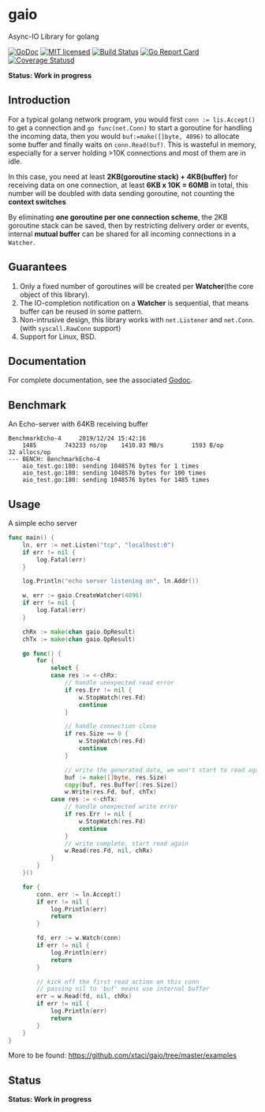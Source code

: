 # gaio

Async-IO Library for golang

[![GoDoc][1]][2] [![MIT licensed][3]][4] [![Build Status][5]][6] [![Go Report Card][7]][8] [![Coverage Statusd][9]][10]

[1]: https://godoc.org/github.com/xtaci/gaio?status.svg
[2]: https://godoc.org/github.com/xtaci/gaio
[3]: https://img.shields.io/badge/license-MIT-blue.svg
[4]: LICENSE
[5]: https://travis-ci.org/xtaci/gaio.svg?branch=master
[6]: https://travis-ci.org/xtaci/gaio
[7]: https://goreportcard.com/badge/github.com/xtaci/gaio
[8]: https://goreportcard.com/report/github.com/xtaci/gaio
[9]: https://codecov.io/gh/xtaci/gaio/branch/master/graph/badge.svg
[10]: https://codecov.io/gh/xtaci/gaio

**Status: Work in progress**

## Introduction

For a typical golang network program, you would first `conn := lis.Accept()` to get a connection and `go func(net.Conn)` to start a goroutine for handling the incoming data, then you would `buf:=make([]byte, 4096)` to allocate some buffer and finally waits on `conn.Read(buf)`. This is wasteful in memory, especially for a server holding >10K connections and most of them are in idle. 

In this case, you need at least **2KB(goroutine stack) + 4KB(buffer)** for receiving data on one connection, at least **6KB x 10K = 60MB** in total, this number will be doubled with data sending goroutine, not counting the **context switches**

By eliminating **one goroutine per one connection scheme**, the 2KB goroutine stack can be saved, then by restricting delivery order or events, internal **mutual buffer** can be shared for all incoming connections in a `Watcher`.

## Guarantees

1. Only a fixed number of goroutines will be created per **Watcher**(the core object of this library).
2. The IO-completion notification on a **Watcher** is sequential, that means buffer can be reused in some pattern.
3. Non-intrusive design, this library works with `net.Listener` and `net.Conn`. (with `syscall.RawConn` support)
4. Support for Linux, BSD.

## Documentation

For complete documentation, see the associated [Godoc](https://godoc.org/github.com/xtaci/gaio).

## Benchmark

An Echo-server with 64KB receiving buffer
```
BenchmarkEcho-4   	2019/12/24 15:42:16
    1485	    743233 ns/op	1410.83 MB/s	    1593 B/op	      32 allocs/op
--- BENCH: BenchmarkEcho-4
    aio_test.go:180: sending 1048576 bytes for 1 times
    aio_test.go:180: sending 1048576 bytes for 100 times
    aio_test.go:180: sending 1048576 bytes for 1485 times
```

## Usage

A simple echo server

```go
func main() {
	ln, err := net.Listen("tcp", "localhost:0")
	if err != nil {
		log.Fatal(err)
	}

	log.Println("echo server listening on", ln.Addr())

	w, err := gaio.CreateWatcher(4096)
	if err != nil {
		log.Fatal(err)
	}

	chRx := make(chan gaio.OpResult)
	chTx := make(chan gaio.OpResult)

	go func() {
		for {
			select {
			case res := <-chRx:
				// handle unexpected read error
				if res.Err != nil {
					w.StopWatch(res.Fd)
					continue
				}

				// handle connection close
				if res.Size == 0 {
					w.StopWatch(res.Fd)
					continue
				}

				// write the generated data, we won't start to read again until write completes.
				buf := make([]byte, res.Size)
				copy(buf, res.Buffer[:res.Size])
				w.Write(res.Fd, buf, chTx)
			case res := <-chTx:
				// handle unexpected write error
				if res.Err != nil {
					w.StopWatch(res.Fd)
					continue
				}
				// write complete, start read again
				w.Read(res.Fd, nil, chRx)
			}
		}
	}()

	for {
		conn, err := ln.Accept()
		if err != nil {
			log.Println(err)
			return
		}

		fd, err := w.Watch(conn)
		if err != nil {
			log.Println(err)
			return
		}

		// kick off the first read action on this conn
		// passing nil to 'buf' means use internal buffer
		err = w.Read(fd, nil, chRx)
		if err != nil {
			log.Println(err)
			return
		}
	}
}
```

More to be found: https://github.com/xtaci/gaio/tree/master/examples

## Status

**Status: Work in progress**
